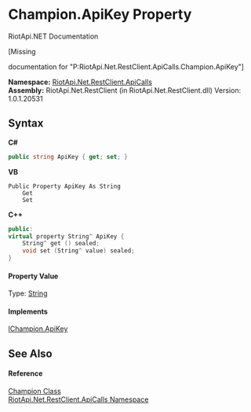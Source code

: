 # Champion.ApiKey Property 
RiotApi.NET Documentation 

\[Missing <summary> documentation for "P:RiotApi.Net.RestClient.ApiCalls.Champion.ApiKey"\]

**Namespace:**&nbsp;<a href="ce503962-9d76-4097-585e-86aa8997f5c3">RiotApi.Net.RestClient.ApiCalls</a><br />**Assembly:**&nbsp;RiotApi.Net.RestClient (in RiotApi.Net.RestClient.dll) Version: 1.0.1.20531

## Syntax

**C#**<br />
``` C#
public string ApiKey { get; set; }
```

**VB**<br />
``` VB
Public Property ApiKey As String
	Get
	Set
```

**C++**<br />
``` C++
public:
virtual property String^ ApiKey {
	String^ get () sealed;
	void set (String^ value) sealed;
}
```


#### Property Value
Type: <a href="http://msdn2.microsoft.com/en-us/library/s1wwdcbf" target="_blank">String</a>

#### Implements
<a href="a178493a-2e9c-2da2-6db9-1a821ec1249b">IChampion.ApiKey</a><br />

## See Also


#### Reference
<a href="944e6534-d577-49aa-882e-fca0502d4537">Champion Class</a><br /><a href="ce503962-9d76-4097-585e-86aa8997f5c3">RiotApi.Net.RestClient.ApiCalls Namespace</a><br />